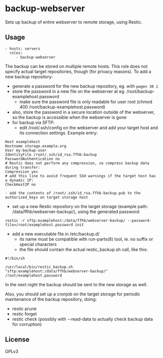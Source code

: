 backup-webserver
=========================

Sets up backup of entire webserver to remote storage, using Restic.


Usage
-------------------------

    - hosts: servers
      roles:
         - backup-webserver

The backup can be stored on multiple remote hosts.
This role does not specify actual target repositories, though (for privacy reasons).
To add a new backup repository:
- generate a password for the new backup repository, eg. with `pwgen 30 1`
- store the password in a new file on the webserver at eg. /root/backup-examplehost.password
    - make sure the password file is only readable for user root (chmod 400 /root/backup-examplehost.password)
- also, store the password in a secure location outside of the webserver, so the backup is accessible when the webserver is gone
- for backup via SFTP:
    - edit /root/.ssh/config on the webserver and add your target host and its connection settings. Example entry:
```
Host examplehost
Hostname storage.example.org
User my-backup-user
IdentityFile /root/.ssh/id_rsa.ffhb-backup
PasswordAuthentication no
# Restic does not perform any compression, so compress backup data during transfer:
Compression yes
# add this line to avoid frequent SSH warnings if the target host has a dynamic IP:
CheckHostIP no
```
    - add the contents of /root/.ssh/id_rsa.ffhb-backup.pub to the authorized_keys on target storage host
- set up a new Restic repository on the target storage (example path: /data/ffhb/webserver-backup/), using the generated password:
```
restic -r sftp:examplehost:/data/ffhb/webserver-backup/ --password-file=/root/examplehost.password init
```
- add a new executable file in /etc/backup.d/
    - its name must be compatible with run-parts(8) tool, ie. no suffix or special characters
    - the file should contain the actual restic_backup.sh call, like this:
```
#!/bin/sh

/usr/local/bin/restic_backup.sh "sftp:examplehost:/data/ffhb/webserver-backup/" /root/examplehost.password
```
In the next night the backup should be sent to the new storage as well.


Also, you should set up a cronjob on the target storage for periodic maintenance of the backup repository, doing:
- restic prune
- restic forget
- restic check (possibly with --read-data to actually check backup data for corruption)

License
-------------------------

GPLv3
